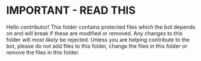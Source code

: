 # IMPORTANT - READ THIS
Hello contributor! This folder contains protected files which the bot depends on and will break if these are modified or removed. Any changes to this folder will *most likely* be rejected. Unless you are helping contribute to the bot, please do not add files to this folder, change the files in this folder or remove the files in this folder.
